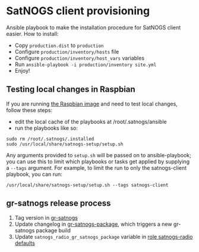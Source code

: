 # SatNOGS client provisioning

Ansible playbook to make the installation procedure for SatNOGS client easier.
How to install:

* Copy `production.dist` to `production`
* Configure `production/inventory/hosts` file
* Configure `production/inventory/host_vars` variables
* Run `ansible-playbook -i production/inventory site.yml`
* Enjoy!

## Testing local changes in Raspbian

If you are running [the Raspbian
image](https://wiki.satnogs.org/Raspberry_Pi_3#Raspbian) and need to
test local changes, follow these steps:

- edit the local cache of the playbooks at /root/.satnogs/ansible
- run the playbooks like so:

```
sudo rm /root/.satnogs/.installed
sudo /usr/local/share/satnogs-setup/setup.sh
```

Any arguments provided to `setup.sh` will be passed on to
ansible-playbook; you can use this to limit which playbooks or tasks
get applied by supplying a `--tags` argument.  For example, to limit
the run to only the satnogs-client playbook, you can run:

```
/usr/local/share/satnogs-setup/setup.sh --tags satnogs-client
```

## gr-satnogs release process

1. Tag version in [gr-satnogs](https://gitlab.com/librespacefoundation/satnogs/gr-satnogs/)
2. Update changelog in [gr-satnogs-package](https://gitlab.com/librespacefoundation/satnogs/gr-satnogs-package), which triggers a new gr-satnogs package build
3. Update `satnogs_radio_gr_satnogs_package` variable in [role satnogs-radio defaults](roles/satnogs-radio/defaults/main.yml)
